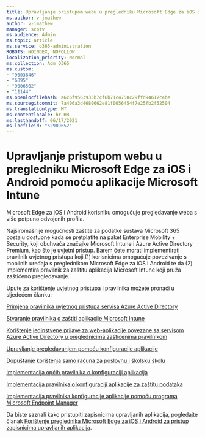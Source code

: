 ```yaml
---
title: Upravljanje pristupom webu u pregledniku Microsoft Edge za iOS i Android pomoću aplikacije Microsoft Intune
ms.author: v-jmathew
author: v-jmathew
manager: scotv
ms.audience: Admin
ms.topic: article
ms.service: o365-administration
ROBOTS: NOINDEX, NOFOLLOW
localization_priority: Normal
ms.collection: Adm_O365
ms.custom:
- "9003846"
- "6895"
- "9006502"
- "11144"
ms.openlocfilehash: a6c6f9563933b7cf6b71c4758c29ffd94617c4be
ms.sourcegitcommit: 7a406a3d4680662e81f0056454f7e25fb2f52504
ms.translationtype: MT
ms.contentlocale: hr-HR
ms.lasthandoff: 06/17/2021
ms.locfileid: "52989652"
---
```

# <a name="use-microsoft-intune-to-manage-web-access-in-microsoft-edge-for-ios-and-android"></a>Upravljanje pristupom webu u pregledniku Microsoft Edge za iOS i Android pomoću aplikacije Microsoft Intune

Microsoft Edge za iOS i Android korisniku omogućuje pregledavanje weba s više potpuno odvojenih profila.

Najširomašnije mogućnosti zaštite za podatke sustava Microsoft 365 postaju dostupne kada se pretplatite na paket Enterprise Mobility + Security, koji obuhvaća značajke Microsoft Intune i Azure Active Directory Premium, kao što je uvjetni pristup. Barem ćete morati implementirati pravilnik uvjetnog pristupa koji (1) korisnicima omogućuje povezivanje s mobilnih uređaja s preglednikom Microsoft Edge za iOS i Android te da (2) implementira pravilnik za zaštitu aplikacija Microsoft Intune koji pruža zaštićeno pregledavanje.

Upute za korištenje uvjetnog pristupa i pravilnika možete pronaći u sljedećem članku:

[Primjena pravilnika uvjetnog pristupa servisa Azure Active Directory](https://go.microsoft.com/fwlink/?linkid=2132481)

[Stvaranje pravilnika o zaštiti aplikacije Microsoft Intune](https://go.microsoft.com/fwlink/?linkid=2132651)

[Korištenje jedinstvene prijave za web-aplikacije povezane sa servisom Azure Active Directory u preglednicima zaštićenima pravilnikom](https://go.microsoft.com/fwlink/?linkid=2132482)

[Upravljanje pregledavanjem pomoću konfiguracije aplikacije](https://go.microsoft.com/fwlink/?linkid=2132483)

[Dopuštanje korištenja samo računa za poslovnu i školsku školu](https://go.microsoft.com/fwlink/?linkid=2132652)

[Implementacija općih pravilnika o konfiguraciji aplikacija](https://go.microsoft.com/fwlink/?linkid=2132653)

[Implementacija pravilnika o konfiguraciji aplikacije za zaštitu podataka](https://go.microsoft.com/fwlink/?linkid=2132654)

[Implementacija pravilnika konfiguracije aplikacije pomoću programa Microsoft Endpoint Manager](https://go.microsoft.com/fwlink/?linkid=2132707)

Da biste saznali kako pristupiti zapisnicima upravljanih aplikacija, pogledajte članak [Korištenje preglednika Microsoft Edge za iOS i Android za pristup zapisnicima upravljanih aplikacija](https://go.microsoft.com/fwlink/?linkid=2132578).
